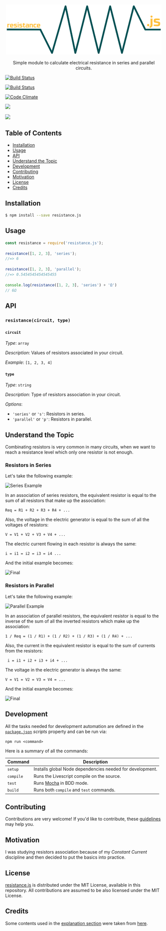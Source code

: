 <p align="center">
  <a href="">
    <img alt="Logo" src="logo.png" width="500px">
  </a>
</p>

<p align="center">
  Simple module to calculate electrical resistance in series and parallel circuits.
</p>

<p align="center">

  <a href="https://codeship.com/projects/ec5e9f90-bbe9-0133-6ce6-5a73e45d98be"><img alt="Build Status" src="https://codeship.com/projects/136049"></a>

  <a href="https://travis-ci.org/mabrasil/resistance.js"><img alt="Build Status" src="https://travis-ci.org/mabrasil/resistance.js.svg?branch=master"></a>

  <a href="https://codeclimate.com/github/mabrasil/resistance.js"><img alt="Code Climate" src="https://codeclimate.com/github/mabrasil/resistance.js/badges/gpa.svg"/></a>

  <a href="https://david-dm.org/mabrasil/resistance.js" title="Dependency status"><img src="https://david-dm.org/mabrasil/resistance.js.svg"/></a>

  <a href="https://david-dm.org/mabrasil/resistance.js#info=devDependencies" title="devDependency status"><img src="https://david-dm.org/mabrasil/resistance.js/dev-status.svg"/></a>

</p>

## Table of Contents

- [Installation](#installation)
- [Usage](#usage)
- [API](#api)
- [Understand the Topic](#understand-the-topic)
- [Development](#development)
- [Contributing](#contributing)
- [Motivation](#motivation)
- [License](#license)
- [Credits](#credits)

## Installation

```sh
$ npm install --save resistance.js
```

## Usage

```js
const resistance = require('resistance.js');

resistance([1, 2, 3], 'series');
//=> 6

resistance([1, 2, 3], 'parallel');
//=> 0.5454545454545455

console.log(resistance([1, 2, 3], 'series') + 'Ω')
// 6Ω
```

## API

### `resistance(circuit, type)`

#### `circuit`

*Type*: `array`

*Description*: Values of resistors associated in your circuit.

*Example*: `[1, 2, 3, 4]`

#### `type`

*Type*: `string`

*Description*: Type of resistors association in your circuit.

*Options*:

  - `'series'` or `'s'`: Resistors in series.
  - `'parallel'` or `'p'`: Resistors in parallel.

## Understand the Topic

Combinating resistors is very common in many circuits, when we want to reach a
resistance level which only one resistor is not enough.

### Resistors in Series

Let's take the following example:

![Series Example](http://i.imgur.com/qQ64hx7.gif)

In an association of series resistors, the equivalent resistor is equal to the
sum of all resistors that make up the association:

```
Req = R1 + R2 + R3 + R4 + ...
```

Also, the voltage in the electric generator is equal to the sum of all the
voltages of resistors:

```
V = V1 + V2 + V3 + V4 + ...
```

The electric current flowing in each resistor is always the same:

```
i = i1 = i2 = i3 = i4 ...
```

And the initial example becomes:

![Final](http://i.imgur.com/wZxuZ3Q.gif)

### Resistors in Parallel

Let's take the following example:

![Parallel Example](http://i.imgur.com/0eMK21o.gif)

In an association of parallel resistors, the equivalent resistor is equal to
the inverse of the sum of all the inverted resistors which make up the
association:

```
1 / Req = (1 / R1) + (1 / R2) + (1 / R3) + (1 / R4) + ...
```

Also, the current in the equivalent resistor is equal to the sum of currents
from the resistors:

```
 i = i1 + i2 + i3 + i4 + ...
```

The voltage in the electric generator is always the same:

```
V = V1 = V2 = V3 = V4 = ...
```

And the initial example becomes:

![Final](http://i.imgur.com/sEKnVFm.gif)

## Development

All the tasks needed for development automation are defined in the
[`package.json`](package.json) *scripts* property and can be run via:

`npm run <command>`

Here is a summary of all the commands:

|  **Command**  |                                     **Description**                                      |
|---------------|------------------------------------------------------------------------------------------|
| `setup`       | Installs global Node dependencies needed for development.                                |
| `compile`     | Runs the Livescript compile on the source.                                               |
| `test`        | Runs [Mocha](https://mochajs.org/) in BDD mode.                                          |
| `build`       | Runs both `compile` and `test` commands.                                                 |

## Contributing

Contributions are very welcome! If you'd like to contribute, these
[guidelines](CONTRIBUTING.md) may help you.

## Motivation

I was studying resistors association because of my *Constant Current* discipline
and then decided to put the basics into practice.

## License

[resistance.js](https://github.com/mabrasil/resistance.js) is distributed under
the MIT License, available in this repository. All contributions are assumed to
be also licensed under the MIT License.

## Credits

Some contents used in the [explanation section](#understand-the-topic) were
taken from [here](http://www.infoescola.com/fisica/associacao-de-resistores/).

